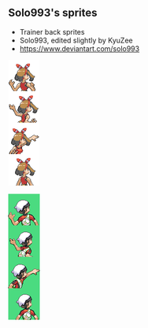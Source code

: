 ## Solo993's sprites
- Trainer back sprites
- Solo993, edited slightly by KyuZee
- https://www.deviantart.com/solo993

![may_oras.png](may_oras.png)

![brendan_oras.png](brendan_oras.png)